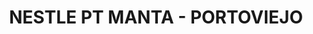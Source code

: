 ---
title: "NESTLE PT MANTA - PORTOVIEJO"
url: /portoviejo/nestle-pt-manta-portoviejo/
shop: mayorista
---